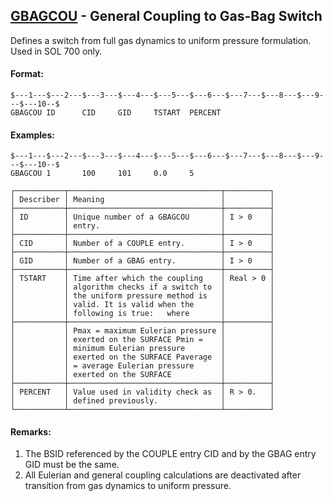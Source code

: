 ## [GBAGCOU](https://nexus.hexagon.com/documentationcenter/bundle/MSC_Nastran_2022.4/page/Nastran_Combined_Book/qrg/bulkfgil/TOC.GBAGCOU.xhtml) - General Coupling to Gas-Bag Switch

Defines a switch from full gas dynamics to uniform pressure formulation. Used in SOL 700 only.

#### Format:

```nastran
$---1---$---2---$---3---$---4---$---5---$---6---$---7---$---8---$---9---$---10--$
GBAGCOU ID      CID     GID     TSTART  PERCENT                                 
```

#### Examples:

```nastran
$---1---$---2---$---3---$---4---$---5---$---6---$---7---$---8---$---9---$---10--$
GBAGCOU 1       100     101     0.0     5                                       
```

```text
┌───────────┬──────────────────────────────────┬──────────┐
│ Describer │ Meaning                          │          │
├───────────┼──────────────────────────────────┼──────────┤
│ ID        │ Unique number of a GBAGCOU       │ I > 0    │
│           │ entry.                           │          │
├───────────┼──────────────────────────────────┼──────────┤
│ CID       │ Number of a COUPLE entry.        │ I > 0    │
├───────────┼──────────────────────────────────┼──────────┤
│ GID       │ Number of a GBAG entry.          │ I > 0    │
├───────────┼──────────────────────────────────┼──────────┤
│ TSTART    │ Time after which the coupling    │ Real > 0 │
│           │ algorithm checks if a switch to  │          │
│           │ the uniform pressure method is   │          │
│           │ valid. It is valid when the      │          │
│           │ following is true:   where       │          │
├───────────┼──────────────────────────────────┼──────────┤
│           │ Pmax = maximum Eulerian pressure │          │
│           │ exerted on the SURFACE Pmin =    │          │
│           │ minimum Eulerian pressure        │          │
│           │ exerted on the SURFACE Paverage  │          │
│           │ = average Eulerian pressure      │          │
│           │ exerted on the SURFACE           │          │
├───────────┼──────────────────────────────────┼──────────┤
│ PERCENT   │ Value used in validity check as  │ R > 0.   │
│           │ defined previously.              │          │
└───────────┴──────────────────────────────────┴──────────┘
```

#### Remarks:

1. The BSID referenced by the COUPLE entry CID and by the GBAG entry GID must be the same.
2. All Eulerian and general coupling calculations are deactivated after transition from gas dynamics to uniform pressure.
